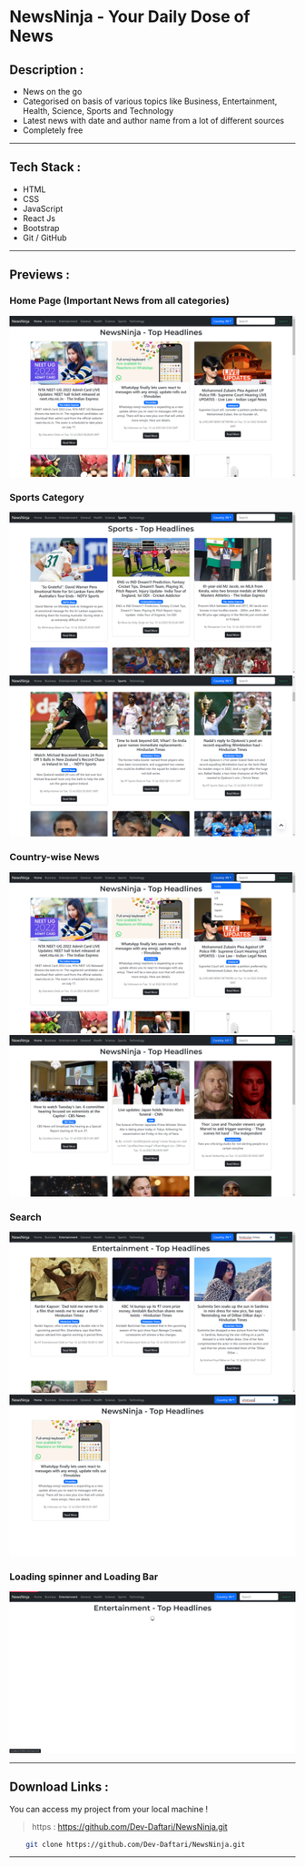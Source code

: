 # NewsNinja - Your Daily Dose of News
## **Description** : 
* News on the go
* Categorised on basis of various topics like Business, Entertainment, Health, Science, Sports and Technology
* Latest news with date and author name from a lot of different sources
* Completely free
___
## **Tech Stack** : 
* HTML
* CSS
* JavaScript
* React Js
* Bootstrap
* Git / GitHub
___
## **Previews** : 
### Home Page (Important News from all categories)
![Home](./previews/home.png)
### Sports Category
![Sports](./previews/sports.png)
![Sports2](./previews/sports2.png)
### Country-wise News
![Choice](./previews/choice.png)
![US](./previews/us.png)
### Search
![Source](./previews/source.png)
![Text](./previews/text.png)
### Loading spinner and Loading Bar
![Loading](./previews/loading.png)

___
## **Download Links** : 
You can access my project from your local machine !
>https : https://github.com/Dev-Daftari/NewsNinja.git

```bash
    git clone https://github.com/Dev-Daftari/NewsNinja.git
```
___